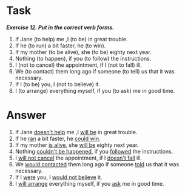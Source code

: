 <h1>Task</h1>
<em><strong>Exercise 12. Put in the correct verb forms.</strong></em>

1. If Jane (to help) me ,I (to be) in great trouble.<br>
2. If he (to run) a bit faster, he (to win).<br>
3. If my mother (to be alive), she (to be) eighty next year.<br>
4. Nothing (to happen), if you (to follow) the instructions.<br>
5. I (not to cancel) the appointment, if I (not to fall) ill.<br>
6. We (to contact) them long ago if someone (to tell) us that it was necessary.<br>
7. If I (to be) you, I (not to believe) it.<br>
8. I (to arrange) everything myself, if you (to ask) me in good time.<br>

<h1>Answer</h1>

1. If Jane <ins>doesn't help</ins> me ,I <ins>will be</ins> in great trouble.<br>
2. If he <ins>ran</ins> a bit faster, he <ins>could win</ins>.<br>
3. If my mother <ins>is alive</ins>, she <ins>will be</ins> eighty next year.<br>
4. Nothing <ins>couldn't be happened</ins>, if you <ins>followed</ins> the instructions.<br>
5. I <ins>will not cancel</ins> the appointment, if I <ins>doesn't fall</ins> ill.<br>
6. We <ins>would contacted</ins> them long ago if someone <ins>told</ins> us that it was necessary.<br>
7. If I <ins>were</ins> you, I <ins>would not believe</ins> it.<br>
8. I <ins>will arrange</ins> everything myself, if you <ins>ask</ins> me in good time.<br>
